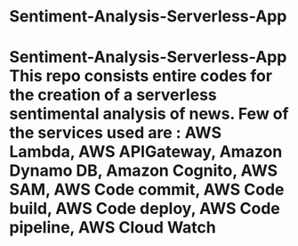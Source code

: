 # Sentiment-Analysis-Serverless-App
# Sentiment-Analysis-Serverless-App This repo consists entire codes for the creation of a serverless sentimental analysis of news. Few of the services used are : AWS Lambda, AWS APIGateway, Amazon Dynamo DB, Amazon Cognito, AWS SAM, AWS Code commit, AWS Code build, AWS Code deploy, AWS Code pipeline, AWS Cloud Watch

